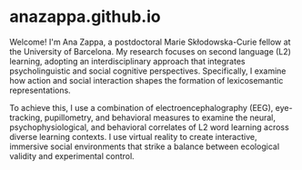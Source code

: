 # anazappa.github.io

Welcome! I'm Ana Zappa, a postdoctoral Marie Skłodowska-Curie fellow at the University of Barcelona. My research focuses on second language (L2) learning, adopting an interdisciplinary approach that integrates psycholinguistic and social cognitive perspectives. Specifically, I examine how action and social interaction shapes the formation of lexicosemantic representations.

To achieve this, I use a combination of electroencephalography (EEG), eye-tracking, pupillometry, and behavioral measures to examine the neural, psychophysiological, and behavioral correlates of L2 word learning across diverse learning contexts. I use virtual reality to create interactive, immersive social environments that strike a balance between ecological validity and experimental control.

